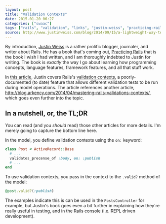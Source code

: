 ```yaml
---
layout: post
title: "Validation Contexts"
date: 2015-01-20 06:27
categories: ["swaac"]
tags: ["rails", "validation", "links", "justin-weiss", "practicing-rails"]
source: http://www.justinweiss.com/blog/2014/09/15/a-lightweight-way-to-handle-different-validation-situations/
---
```

By introduction, [Justin Weiss](http://www.justinweiss.com) is a
rather prolific blogger, journaler, and writer about Rails. He has a
book that's coming out,
[Practicing Rails](http://www.justinweiss.com/book) that is the book I
wish I had written, and I am thoroughly indebted to Justin for
writing. The book is *exactly* the way I go about learning how
programming concepts, language features, framework features, and all
that stuff work.

In [this article]({{page.source}}), Justin covers Rails's
[validation contexts](http://api.rubyonrails.org/classes/ActiveModel/Validations.html#method-i-valid-3F), a poorly-documented (to date) feature that
allows different validation tests to be run during model operations.
The article references another article,
<http://blog.arkency.com/2014/04/mastering-rails-validations-contexts/>,
which goes even further into the topic.

## In a nutshell, or, the TL;DR

You can read (and you *should* read) those other articles for more
details. I'm merely going to capture the bottom line here.

In the model, you define validation contexts using the `on:` keyword:

``` ruby
class Post < ActiveRecord::Base
  # ...
  validates_precense_of :body, on: :publish
  # ...
end
```

To use validation contexts, you pass in the context to the `.valid?`
method of the model:

``` ruby
@post.valid?(:publish)
```

The examples indicate this is can be used in the `PostsController` for
example, but Justin's book goes even a bit further in explaining how
they're really useful in testing, and in the Rails console (i.e. REPL
driven development).
